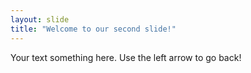 ```yaml
---
layout: slide
title: "Welcome to our second slide!"
---
```

Your text something here.
Use the left arrow to go back!
